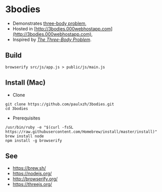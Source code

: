 # 3bodies 
* Demonstrates [three-body problem](https://en.wikipedia.org/wiki/Three-body_problem),
* Hosted in [http://3bodies.000webhostapp.com](http://3bodies.000webhostapp.com),
* Inspired by *[The Three-Body Problem](https://en.wikipedia.org/wiki/The_Three-Body_Problem_(novel))*.

## Build
```
browserify src/js/app.js > public/js/main.js
```

## Install (Mac)
* Clone
```
git clone https://github.com/paulxzh/3bodies.git
cd 3bodies
```
* Prerequisites
```
/usr/bin/ruby -e "$(curl -fsSL https://raw.githubusercontent.com/Homebrew/install/master/install)"
brew install node
npm install -g browserify
```

## See
* https://brew.sh/
* https://nodejs.org/
* http://browserify.org/
* https://threejs.org/
